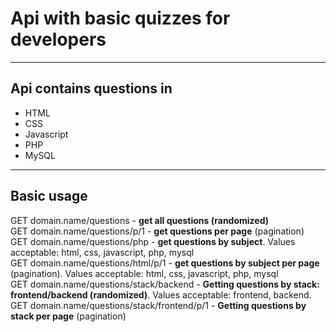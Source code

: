 <h1>Api with basic quizzes for developers</h1>
<hr>
<h2>Api contains questions in</h2>
<ul>
<li>HTML</li>
<li>CSS</li>
<li>Javascript</li>
<li>PHP</li>
<li>MySQL</li>
</ul>
<hr>
<h2>Basic usage</h2>
<div>GET domain.name/questions - <b>get all questions (randomized)</b></div>
<div>GET domain.name/questions/p/1 - <b>get questions per page</b> (pagination)</div>
<div>GET domain.name/questions/php - <b>get questions by subject</b>. Values acceptable: html, css, javascript, php, mysql</div>
<div>GET domain.name/questions/html/p/1 - <b>get questions by subject per page</b> (pagination). Values acceptable: html, css, javascript, php, mysql</div>
<div>GET domain.name/questions/stack/backend - <b>Getting questions by stack: frontend/backend (randomized)</b>. Values acceptable: frontend, backend.</div>
<div>GET domain.name/questions/stack/frontend/p/1 - <b>Getting questions by stack per page</b> (pagination)</div>

